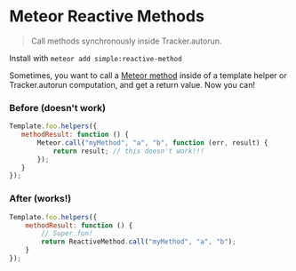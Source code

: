 # Meteor Reactive Methods

> Call methods synchronously inside Tracker.autorun.

Install with `meteor add simple:reactive-method`

Sometimes, you want to call a [Meteor method](http://docs.meteor.com/#/full/meteor_call) inside of a template helper or Tracker.autorun computation, and get a return value. Now you can!

### Before (doesn't work)

```js
Template.foo.helpers({
   methodResult: function () {
       Meteor.call("myMethod", "a", "b", function (err, result) {
           return result; // this doesn't work!!!
       });
   } 
});
```

### After (works!)

```js
Template.foo.helpers({
    methodResult: function () {
        // Super fun!
        return ReactiveMethod.call("myMethod", "a", "b");
    }
});
```
